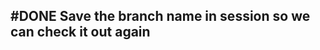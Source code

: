 ## #DONE Save the branch name in session so we can check it out again
<!--  #task -->
<!-- created:2023-09-12T13:05:42.718Z task-id:QdkF0 group:"Ungrouped Tasks" story-id:Start-task order:-60 completed:2023-10-01T17:34:03.966Z
archived:true
archivedAt:2024-10-30T22:38:06-04:00
originalPath:backlog/stories/Start-task/tasks/Save-the-branch-name-in-session-so-we-can-check-it-out-again.md
originalLine:1
-->


